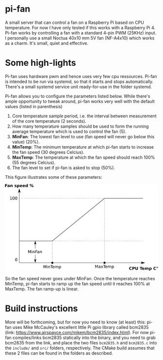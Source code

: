 # pi-fan
A small server that can control a fan on a Raspberry Pi based on CPU temperature. For now I have only tested if this works with a Raspberry Pi 4. Pi-fan works by controlling a fan with a standard 4-pin PWM (25KHz) input. I personally use a small Noctua 40x10 mm 5V fan (NF-A4x10) which works as a charm. It's small, quiet and effective.

# Some high-lights
Pi-fan uses hardware pwm and hence uses very few cpu ressources. Pi-fan is intended to be run  via systemd, so that it starts and stops automatically. There's a small systemd service unit ready-for-use in the folder systemd.

Pi-fan allows you to configure the parameters listed below. While there's ample opportunity to tweak around, pi-fan works very well with the default values (listed in parenthesis)
1. Core temperature sample period, i.e. the interval between measurement of the core temperature (2 seconds).
2. How many temperature samples should be used to form the running average temperature which is used to control the fan (5).
3. **MinFan**: The lowest fan level to use (fan speed will never go below this value) (20%).
4. **MinTemp**: The minimum temperature at which pi-fan starts to increase the fan speed (30 degrees Celcius).
5. **MaxTemp**: The temperature at which the fan speed should reach 100% (55 degrees Celcius).
6. The fan level to set if pi-fan is asked to stop (50%).

This figure illustrates some of these parameters:

![alt text](images/regulation.png "Pi-fan regulation")

So the fan speed never goes under MinFan. Once the temperature reaches MinTemp, pi-fan starts to ramp up the fan speed until it reaches 100% at MaxTemp. The fan ramp-up is linear.

# Build instructions
More will be forthcoming, but for now you need to know (at least) this: pi-fan uses Mike McCauley's excellent little Pi gpio library called bcm2835 (link: https://www.airspayce.com/mikem/bcm2835/index.html). For now pi-fan compiles/links bcm2835 statically into the binary, and you need to grab bcm2835 from the link, and place the two files `bcm2835.h` and `bcm2835.c` into the `include/` and `src/` folders, respectively. The CMake build assumes that these 2 files can be found in the folders as described.


